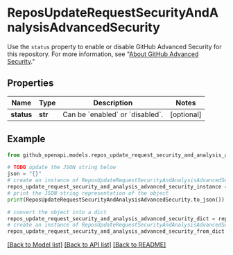 # ReposUpdateRequestSecurityAndAnalysisAdvancedSecurity

Use the `status` property to enable or disable GitHub Advanced Security for this repository. For more information, see \"[About GitHub Advanced Security](/github/getting-started-with-github/learning-about-github/about-github-advanced-security).\"

## Properties

Name | Type | Description | Notes
------------ | ------------- | ------------- | -------------
**status** | **str** | Can be &#x60;enabled&#x60; or &#x60;disabled&#x60;. | [optional] 

## Example

```python
from github_openapi.models.repos_update_request_security_and_analysis_advanced_security import ReposUpdateRequestSecurityAndAnalysisAdvancedSecurity

# TODO update the JSON string below
json = "{}"
# create an instance of ReposUpdateRequestSecurityAndAnalysisAdvancedSecurity from a JSON string
repos_update_request_security_and_analysis_advanced_security_instance = ReposUpdateRequestSecurityAndAnalysisAdvancedSecurity.from_json(json)
# print the JSON string representation of the object
print(ReposUpdateRequestSecurityAndAnalysisAdvancedSecurity.to_json())

# convert the object into a dict
repos_update_request_security_and_analysis_advanced_security_dict = repos_update_request_security_and_analysis_advanced_security_instance.to_dict()
# create an instance of ReposUpdateRequestSecurityAndAnalysisAdvancedSecurity from a dict
repos_update_request_security_and_analysis_advanced_security_from_dict = ReposUpdateRequestSecurityAndAnalysisAdvancedSecurity.from_dict(repos_update_request_security_and_analysis_advanced_security_dict)
```
[[Back to Model list]](../README.md#documentation-for-models) [[Back to API list]](../README.md#documentation-for-api-endpoints) [[Back to README]](../README.md)


